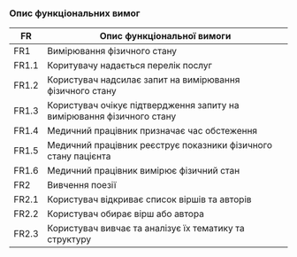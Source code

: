 ### Опис функціональних вимог

| FR    | Опис функціональної вимоги  |
|-------|---------------------------- |
| FR1   | Вимірювання фізичного стану |
| FR1.1 | Коритувачу надається перелік послуг |
| FR1.2 | Користувач надсилає запит на вимірювання фізичного стану |
| FR1.3 | Користувач очікує підтвердження запиту на вимірювання фізичного стану |
| FR1.4 | Медичний працівник призначає час обстеження |
| FR1.5 | Медичний працівник реєструє показники фізичного стану пацієнта |
| FR1.6 | Медичний працівник вимірює фізичний стан |
| FR2   | Вивчення поезії |
| FR2.1 | Користувач відкриває список віршів та авторів |
| FR2.2 | Користувач обирає вірш або автора |
| FR2.3 | Користувач вивчає та аналізує їх тематику та структуру |
